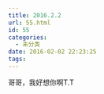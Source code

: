 ```yaml
---
title: 2016.2.2
url: 55.html
id: 55
categories:
  - 未分类
date: 2016-02-02 22:23:25
tags:
---
```


哥哥，我好想你啊T.T